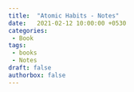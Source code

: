```yaml
---
title:  "Atomic Habits - Notes"
date:   2021-02-12 10:00:00 +0530
categories:
 - Book
tags:
 - books
 - Notes
draft: false
authorbox: false
---
```

